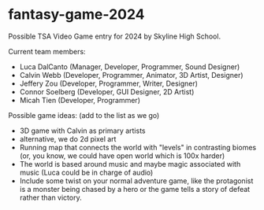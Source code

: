 # fantasy-game-2024
Possible TSA Video Game entry for 2024 by Skyline High School.

Current team members:
- Luca DalCanto (Manager, Developer, Programmer, Sound Designer)
- Calvin Webb (Developer, Programmer, Animator, 3D Artist, Designer)
- Jeffery Zou (Developer, Programmer,  Writer, Designer)
- Connor Soelberg (Developer, GUI Designer, 2D Artist)
- Micah Tien (Developer, Programmer)

Possible game ideas: (add to the list as we go)

- 3D game with Calvin as primary artists
- alternative, we do 2d pixel art
- Running map that connects the world with "levels" in contrasting biomes (or, you know, we could have open world which is 100x harder)
- The world is based around music and maybe magic associated with music (Luca could be in charge of audio)
- Include some twist on your normal adventure game, like the protagonist is a monster being chased by a hero or the game tells a story of defeat rather than victory.
